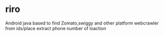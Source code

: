 # riro

Android java based to find Zomato,swiggy and other platform webcrawler from ids/place extract phone number of loaction
